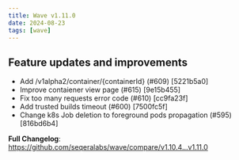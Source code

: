 ```yaml
---
title: Wave v1.11.0
date: 2024-08-23
tags: [wave]
---
```


## Feature updates and improvements

- Add /v1alpha2/container/{containerId} (#609) [5221b5a0]
- Improve contaiener view page (#615) [9e15b455]
- Fix too many requests error code (#610) [cc9fa23f]
- Add trusted builds timeout (#600) [7500fc5f]
- Change k8s Job deletion to foreground pods propagation (#595) [816bd6b4]

**Full Changelog**: https://github.com/seqeralabs/wave/compare/v1.10.4...v1.11.0
